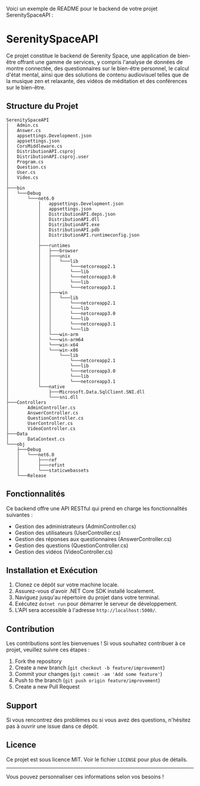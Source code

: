 Voici un exemple de README pour le backend de votre projet SerenitySpaceAPI :

# SerenitySpaceAPI

Ce projet constitue le backend de Serenity Space, une application de bien-être offrant une gamme de services, y compris l'analyse de données de montre connectée, des questionnaires sur le bien-être personnel, le calcul d'état mental, ainsi que des solutions de contenu audiovisuel telles que de la musique zen et relaxante, des vidéos de méditation et des conférences sur le bien-être.

## Structure du Projet

```
SerenitySpaceAPI
│   Admin.cs
│   Answer.cs
│   appsettings.Development.json
│   appsettings.json
│   CorsMiddleware.cs
│   DistributionAPI.csproj
│   DistributionAPI.csproj.user
│   Program.cs
│   Question.cs
│   User.cs
│   Video.cs
│
├───bin
│   └───Debug
│       └───net6.0
│           │   appsettings.Development.json
│           │   appsettings.json
│           │   DistributionAPI.deps.json
│           │   DistributionAPI.dll
│           │   DistributionAPI.exe
│           │   DistributionAPI.pdb
│           │   DistributionAPI.runtimeconfig.json
│           │   
│           ├───runtimes
│           │   ├───browser
│           │   ├───unix
│           │   │   └───lib
│           │   │       └───netcoreapp2.1
│           │   │       └───lib
│           │   │       └───netcoreapp3.0
│           │   │       └───lib
│           │   │       └───netcoreapp3.1
│           │   ├───win
│           │   │   └───lib
│           │   │       └───netcoreapp2.1
│           │   │       └───lib
│           │   │       └───netcoreapp3.0
│           │   │       └───lib
│           │   │       └───netcoreapp3.1
│           │   │       └───lib
│           │   └───win-arm
│           │   └───win-arm64
│           │   └───win-x64
│           │   └───win-x86
│           │       └───lib
│           │           └───netcoreapp2.1
│           │           └───lib
│           │           └───netcoreapp3.0
│           │           └───lib
│           │           └───netcoreapp3.1
│           └───native
│               ├───Microsoft.Data.SqlClient.SNI.dll
│               └───sni.dll
├───Controllers
│       AdminController.cs
│       AnswerController.cs
│       QuestionController.cs
│       UserController.cs
│       VideoController.cs
├───Data
│       DataContext.cs
└───obj
    ├───Debug
    │   └───net6.0
    │       ├───ref
    │       ├───refint
    │       └───staticwebassets
    └───Release
```

## Fonctionnalités

Ce backend offre une API RESTful qui prend en charge les fonctionnalités suivantes :

- Gestion des administrateurs (AdminController.cs)
- Gestion des utilisateurs (UserController.cs)
- Gestion des réponses aux questionnaires (AnswerController.cs)
- Gestion des questions (QuestionController.cs)
- Gestion des vidéos (VideoController.cs)

## Installation et Exécution

1. Clonez ce dépôt sur votre machine locale.
2. Assurez-vous d'avoir .NET Core SDK installé localement.
3. Naviguez jusqu'au répertoire du projet dans votre terminal.
4. Exécutez `dotnet run` pour démarrer le serveur de développement. 
5. L'API sera accessible à l'adresse `http://localhost:5000/`.

## Contribution

Les contributions sont les bienvenues ! Si vous souhaitez contribuer à ce projet, veuillez suivre ces étapes :

1. Fork the repository
2. Create a new branch (`git checkout -b feature/improvement`)
3. Commit your changes (`git commit -am 'Add some feature'`)
4. Push to the branch (`git push origin feature/improvement`)
5. Create a new Pull Request

## Support

Si vous rencontrez des problèmes ou si vous avez des questions, n'hésitez pas à ouvrir une issue dans ce dépôt.

## Licence

Ce projet est sous licence MIT. Voir le fichier `LICENSE` pour plus de détails.

---

Vous pouvez personnaliser ces informations selon vos besoins !
